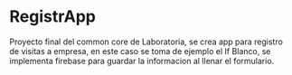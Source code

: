 # RegistrApp

Proyecto final del common core de Laboratoria, se crea app para registro de visitas a empresa, en este caso se toma de ejemplo el If Blanco, se implementa firebase para guardar la informacion al llenar el formulario.